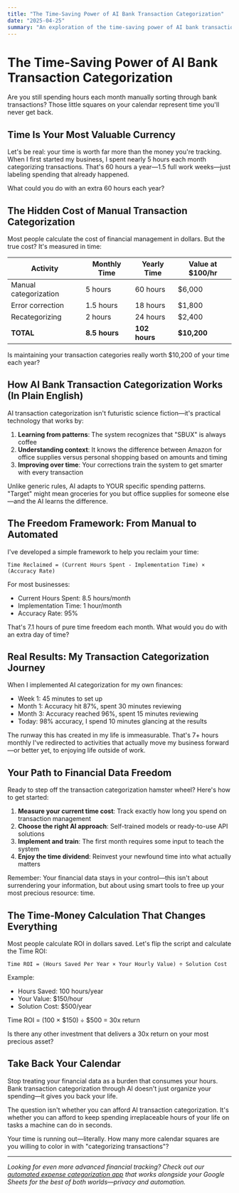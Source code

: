 ```yaml
---
title: "The Time-Saving Power of AI Bank Transaction Categorization"
date: "2025-04-25"
summary: "An exploration of the time-saving power of AI bank transaction categorization."
---
```


# The Time-Saving Power of AI Bank Transaction Categorization

Are you still spending hours each month manually sorting through bank transactions? Those little squares on your calendar represent time you'll never get back.

## Time Is Your Most Valuable Currency

Let's be real: your time is worth far more than the money you're tracking. When I first started my business, I spent nearly 5 hours each month categorizing transactions. That's 60 hours a year—1.5 full work weeks—just labeling spending that already happened.

What could you do with an extra 60 hours each year?

## The Hidden Cost of Manual Transaction Categorization

Most people calculate the cost of financial management in dollars. But the true cost? It's measured in time:

| Activity | Monthly Time | Yearly Time | Value at $100/hr |
|----------|--------------|-------------|------------------|
| Manual categorization | 5 hours | 60 hours | $6,000 |
| Error correction | 1.5 hours | 18 hours | $1,800 |
| Recategorizing | 2 hours | 24 hours | $2,400 |
| **TOTAL** | **8.5 hours** | **102 hours** | **$10,200** |

Is maintaining your transaction categories really worth $10,200 of your time each year?

## How AI Bank Transaction Categorization Works (In Plain English)

AI transaction categorization isn't futuristic science fiction—it's practical technology that works by:

1. **Learning from patterns**: The system recognizes that "SBUX" is always coffee
2. **Understanding context**: It knows the difference between Amazon for office supplies versus personal shopping based on amounts and timing
3. **Improving over time**: Your corrections train the system to get smarter with every transaction

Unlike generic rules, AI adapts to YOUR specific spending patterns. "Target" might mean groceries for you but office supplies for someone else—and the AI learns the difference.

## The Freedom Framework: From Manual to Automated

I've developed a simple framework to help you reclaim your time:

```
Time Reclaimed = (Current Hours Spent - Implementation Time) × (Accuracy Rate)
```

For most businesses:
- Current Hours Spent: 8.5 hours/month
- Implementation Time: 1 hour/month
- Accuracy Rate: 95%

That's 7.1 hours of pure time freedom each month. What would you do with an extra day of time?

## Real Results: My Transaction Categorization Journey

When I implemented AI categorization for my own finances:
- Week 1: 45 minutes to set up
- Month 1: Accuracy hit 87%, spent 30 minutes reviewing
- Month 3: Accuracy reached 96%, spent 15 minutes reviewing
- Today: 98% accuracy, I spend 10 minutes glancing at the results

The runway this has created in my life is immeasurable. That's 7+ hours monthly I've redirected to activities that actually move my business forward—or better yet, to enjoying life outside of work.

## Your Path to Financial Data Freedom

Ready to step off the transaction categorization hamster wheel? Here's how to get started:

1. **Measure your current time cost**: Track exactly how long you spend on transaction management
2. **Choose the right AI approach**: Self-trained models or ready-to-use API solutions
3. **Implement and train**: The first month requires some input to teach the system
4. **Enjoy the time dividend**: Reinvest your newfound time into what actually matters

Remember: Your financial data stays in your control—this isn't about surrendering your information, but about using smart tools to free up your most precious resource: time.

## The Time-Money Calculation That Changes Everything

Most people calculate ROI in dollars saved. Let's flip the script and calculate the Time ROI:

```
Time ROI = (Hours Saved Per Year × Your Hourly Value) ÷ Solution Cost
```

Example:
- Hours Saved: 100 hours/year
- Your Value: $150/hour
- Solution Cost: $500/year

Time ROI = (100 × $150) ÷ $500 = 30x return

Is there any other investment that delivers a 30x return on your most precious asset?

## Take Back Your Calendar

Stop treating your financial data as a burden that consumes your hours. Bank transaction categorization through AI doesn't just organize your spending—it gives you back your life.

The question isn't whether you can afford AI transaction categorization. It's whether you can afford to keep spending irreplaceable hours of your life on tasks a machine can do in seconds.

Your time is running out—literally. How many more calendar squares are you willing to color in with "categorizing transactions"?

---

*Looking for even more advanced financial tracking? Check out our [automated expense categorization app](/integrations) that works alongside your Google Sheets for the best of both worlds—privacy and automation.*